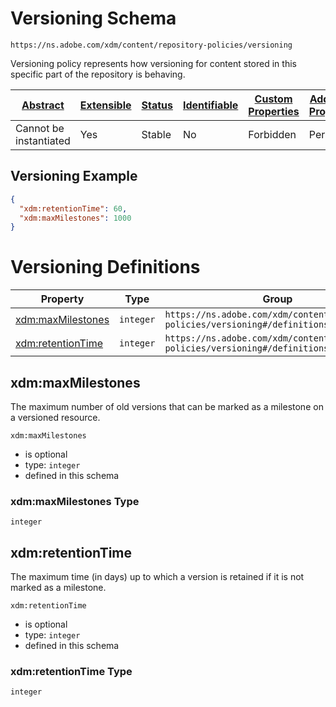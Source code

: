 
# Versioning Schema

```
https://ns.adobe.com/xdm/content/repository-policies/versioning
```

Versioning policy represents how versioning for content stored in this specific part of the repository is behaving.


| [Abstract](../../../abstract.md) | [Extensible](../../../extensions.md) | [Status](../../../status.md) | [Identifiable](../../../id.md) | [Custom Properties](../../../extensions.md) | [Additional Properties](../../../extensions.md) | Defined In |
|----------------------------------|--------------------------------------|------------------------------|--------------------------------|---------------------------------------------|-------------------------------------------------|------------|
| Cannot be instantiated | Yes | Stable | No | Forbidden | Permitted | [content/repository-policies/versioning.schema.json](content/repository-policies/versioning.schema.json) |

## Versioning Example
```json
{
  "xdm:retentionTime": 60,
  "xdm:maxMilestones": 1000
}
```

# Versioning Definitions

| Property | Type | Group |
|----------|------|-------|
| [xdm:maxMilestones](#xdmmaxmilestones) | `integer` | `https://ns.adobe.com/xdm/content/repository-policies/versioning#/definitions/versioning` |
| [xdm:retentionTime](#xdmretentiontime) | `integer` | `https://ns.adobe.com/xdm/content/repository-policies/versioning#/definitions/versioning` |

## xdm:maxMilestones

The maximum number of old versions that can be marked as a milestone on a versioned resource.

`xdm:maxMilestones`
* is optional
* type: `integer`
* defined in this schema

### xdm:maxMilestones Type


`integer`






## xdm:retentionTime

The maximum time (in days) up to which a version is retained if it is not marked as a milestone.

`xdm:retentionTime`
* is optional
* type: `integer`
* defined in this schema

### xdm:retentionTime Type


`integer`





